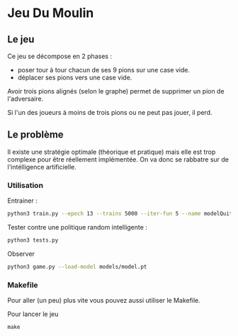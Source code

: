 # Jeu Du Moulin

## Le jeu
Ce jeu se décompose en 2 phases :
- poser tour à tour chacun de ses 9 pions sur une case vide.
- déplacer ses pions vers une case vide.

Avoir trois pions alignés (selon le graphe) permet de supprimer un pion de l'adversaire.

Si l'un des joueurs à moins de trois pions ou ne peut pas jouer, il perd.

## Le problème

Il existe une stratégie optimale (théorique et pratique) mais elle est trop complexe pour être réellement implémentée. On va donc se rabbatre sur de l'intélligence artificielle.

### Utilisation
Entrainer :
```sh
python3 train.py --epoch 13 --trains 5000 --iter-fun 5 --name modelQuiteWorking.pt --tests 100
```

Tester contre une politique random intelligente :
```sh
python3 tests.py
```

Observer
```sh
python3 game.py --load-model models/model.pt
```

### Makefile
Pour aller (un peu) plus vite vous pouvez aussi utiliser le Makefile.

Pour lancer le jeu
```
make
```


